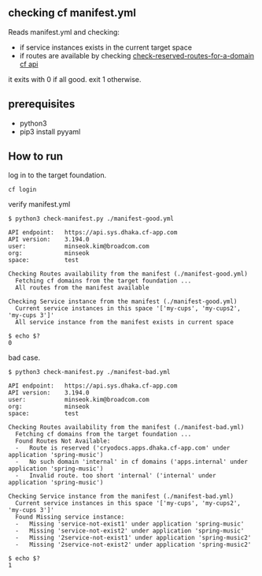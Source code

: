 ## checking cf manifest.yml
Reads manifest.yml and checking:
- if service instances exists in the current target space
- if routes are available by checking [check-reserved-routes-for-a-domain cf api](https://v3-apidocs.cloudfoundry.org/version/3.197.0/index.html#check-reserved-routes-for-a-domain)

it exits with 0 if all good. exit 1 otherwise.

## prerequisites
- python3
- pip3 install pyyaml

## How to run

log in to the target foundation.
```
cf login
```

verify manifest.yml
```
$ python3 check-manifest.py ./manifest-good.yml

API endpoint:   https://api.sys.dhaka.cf-app.com
API version:    3.194.0
user:           minseok.kim@broadcom.com
org:            minseok
space:          test

Checking Routes availability from the manifest (./manifest-good.yml)
  Fetching cf domains from the target foundation ...
  All routes from the manifest available

Checking Service instance from the manifest (./manifest-good.yml)
  Current service instances in this space '['my-cups', 'my-cups2', 'my-cups 3']'
  All service instance from the manifest exists in current space
  
$ echo $?
0
```

bad case.
```
$ python3 check-manifest.py ./manifest-bad.yml

API endpoint:   https://api.sys.dhaka.cf-app.com
API version:    3.194.0
user:           minseok.kim@broadcom.com
org:            minseok
space:          test

Checking Routes availability from the manifest (./manifest-bad.yml)
  Fetching cf domains from the target foundation ...
  Found Routes Not Available:
  -   Route is reserved ('cryodocs.apps.dhaka.cf-app.com' under application 'spring-music')
  -   No such domain 'internal' in cf domains ('apps.internal' under application 'spring-music')
  -   Invalid route. too short 'internal' ('internal' under application 'spring-music')

Checking Service instance from the manifest (./manifest-bad.yml)
  Current service instances in this space '['my-cups', 'my-cups2', 'my-cups 3']'
  Found Missing service instance:
  -   Missing 'service-not-exist1' under application 'spring-music'
  -   Missing 'service-not-exist2' under application 'spring-music'
  -   Missing '2service-not-exist1' under application 'spring-music2'
  -   Missing '2service-not-exist2' under application 'spring-music2'

$ echo $?
1
```
